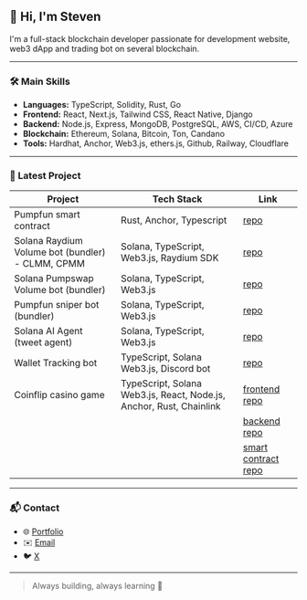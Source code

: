 ## 👋 Hi, I'm Steven

I'm a full-stack blockchain developer passionate for development website, web3 dApp and trading bot on several blockchain.

---

### 🛠 Main Skills

- **Languages:** TypeScript, Solidity, Rust, Go
- **Frontend:** React, Next.js, Tailwind CSS, React Native, Django
- **Backend:** Node.js, Express, MongoDB, PostgreSQL, AWS, CI/CD, Azure
- **Blockchain:** Ethereum, Solana, Bitcoin, Ton, Candano
- **Tools:** Hardhat, Anchor, Web3.js, ethers.js, Github, Railway, Cloudflare

---

### 🧩 Latest Project

| Project            | Tech Stack                         | Link                                                  |
|--------------------|------------------------------------|--------------------------------------------------------------|
|  Pumpfun smart contract | Rust, Anchor, Typescript         | [repo](https://github.com/husreo/Solana-pump.fun-smart-contract) |
|  Solana Raydium Volume bot (bundler) - CLMM, CPMM | Solana, TypeScript, Web3.js, Raydium SDK        | [repo](https://github.com/husreo/Solana-Pumpswap-Raydium-Volum-Bot) |
|  Solana Pumpswap Volume bot (bundler) | Solana, TypeScript, Web3.js         | [repo](https://github.com/husreo/Solana-Pumpswap-Raydium-Volum-Bot) |
|  Pumpfun sniper bot (bundler) | Solana, TypeScript, Web3.js         | [repo](https://github.com/husreo/solana-pump.fun-sniper-bot) |
|  Solana AI Agent (tweet agent) | Solana, TypeScript, Web3.js         | [repo](https://github.com/husreo/Twitter-AI-Agent) |
|  Wallet Tracking bot | TypeScript, Solana Web3.js, Discord bot         | [repo](https://github.com/husreo/Solana-wallet-track-bot) |
|  Coinflip casino game | TypeScript, Solana Web3.js, React, Node.js, Anchor, Rust, Chainlink        | [frontend repo](https://github.com/husreo/coinflip-frontend) |
|   |          | [backend repo](https://github.com/husreo/coinflip-backend) |
|   |          | [smart contract repo](https://github.com/husreo/Coinflip-smart-contract) |
---

### 📬 Contact

- 🌐 [Portfolio](https://steven-springer.com)
- ✉️ [Email](springers230@gmail.com)
- 🐦 [X](https://x.com/Pup5ol)

---

> Always building, always learning 🚀
